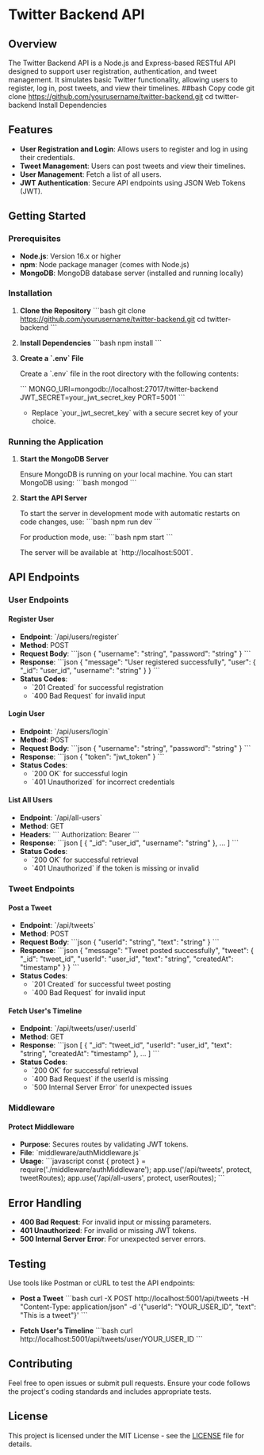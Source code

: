 

# Twitter Backend API

## Overview

The Twitter Backend API is a Node.js and Express-based RESTful API designed to support user registration, authentication, and tweet management. It simulates basic Twitter functionality, allowing users to register, log in, post tweets, and view their timelines.
##bash Copy code git clone https://github.com/yourusername/twitter-backend.git cd twitter-backend Install Dependencies

## Features

- **User Registration and Login**: Allows users to register and log in using their credentials.
- **Tweet Management**: Users can post tweets and view their timelines.
- **User Management**: Fetch a list of all users.
- **JWT Authentication**: Secure API endpoints using JSON Web Tokens (JWT).

## Getting Started

### Prerequisites

- **Node.js**: Version 16.x or higher
- **npm**: Node package manager (comes with Node.js)
- **MongoDB**: MongoDB database server (installed and running locally)

### Installation

1. **Clone the Repository**
   \`\`\`bash
   git clone https://github.com/yourusername/twitter-backend.git
   cd twitter-backend
   \`\`\`

2. **Install Dependencies**
   \`\`\`bash
   npm install
   \`\`\`

3. **Create a \`.env\` File**

   Create a \`.env\` file in the root directory with the following contents:
   
   \`\`\`
   MONGO_URI=mongodb://localhost:27017/twitter-backend
   JWT_SECRET=your_jwt_secret_key
   PORT=5001
   \`\`\`

   - Replace \`your_jwt_secret_key\` with a secure secret key of your choice.

### Running the Application

1. **Start the MongoDB Server**

   Ensure MongoDB is running on your local machine. You can start MongoDB using:
   \`\`\`bash
   mongod
   \`\`\`

2. **Start the API Server**

   To start the server in development mode with automatic restarts on code changes, use:
   \`\`\`bash
   npm run dev
   \`\`\`

   For production mode, use:
   \`\`\`bash
   npm start
   \`\`\`

   The server will be available at \`http://localhost:5001\`.

## API Endpoints

### User Endpoints

#### Register User

- **Endpoint**: \`/api/users/register\`
- **Method**: POST
- **Request Body**:
  \`\`\`json
  {
    "username": "string",
    "password": "string"
  }
  \`\`\`
- **Response**:
  \`\`\`json
  {
    "message": "User registered successfully",
    "user": {
      "_id": "user_id",
      "username": "string"
    }
  }
  \`\`\`
- **Status Codes**:
  - \`201 Created\` for successful registration
  - \`400 Bad Request\` for invalid input

#### Login User

- **Endpoint**: \`/api/users/login\`
- **Method**: POST
- **Request Body**:
  \`\`\`json
  {
    "username": "string",
    "password": "string"
  }
  \`\`\`
- **Response**:
  \`\`\`json
  {
    "token": "jwt_token"
  }
  \`\`\`
- **Status Codes**:
  - \`200 OK\` for successful login
  - \`401 Unauthorized\` for incorrect credentials

#### List All Users

- **Endpoint**: \`/api/all-users\`
- **Method**: GET
- **Headers**:
  \`\`\`
  Authorization: Bearer <token>
  \`\`\`
- **Response**:
  \`\`\`json
  [
    {
      "_id": "user_id",
      "username": "string"
    },
    ...
  ]
  \`\`\`
- **Status Codes**:
  - \`200 OK\` for successful retrieval
  - \`401 Unauthorized\` if the token is missing or invalid

### Tweet Endpoints

#### Post a Tweet

- **Endpoint**: \`/api/tweets\`
- **Method**: POST
- **Request Body**:
  \`\`\`json
  {
    "userId": "string",
    "text": "string"
  }
  \`\`\`
- **Response**:
  \`\`\`json
  {
    "message": "Tweet posted successfully",
    "tweet": {
      "_id": "tweet_id",
      "userId": "user_id",
      "text": "string",
      "createdAt": "timestamp"
    }
  }
  \`\`\`
- **Status Codes**:
  - \`201 Created\` for successful tweet posting
  - \`400 Bad Request\` for invalid input

#### Fetch User's Timeline

- **Endpoint**: \`/api/tweets/user/:userId\`
- **Method**: GET
- **Response**:
  \`\`\`json
  [
    {
      "_id": "tweet_id",
      "userId": "user_id",
      "text": "string",
      "createdAt": "timestamp"
    },
    ...
  ]
  \`\`\`
- **Status Codes**:
  - \`200 OK\` for successful retrieval
  - \`400 Bad Request\` if the userId is missing
  - \`500 Internal Server Error\` for unexpected issues

### Middleware

#### Protect Middleware

- **Purpose**: Secures routes by validating JWT tokens.
- **File**: \`middleware/authMiddleware.js\`
- **Usage**: 
  \`\`\`javascript
  const { protect } = require('./middleware/authMiddleware');
  app.use('/api/tweets', protect, tweetRoutes);
  app.use('/api/all-users', protect, userRoutes);
  \`\`\`

## Error Handling

- **400 Bad Request**: For invalid input or missing parameters.
- **401 Unauthorized**: For invalid or missing JWT tokens.
- **500 Internal Server Error**: For unexpected server errors.

## Testing

Use tools like Postman or cURL to test the API endpoints:

- **Post a Tweet**
  \`\`\`bash
  curl -X POST http://localhost:5001/api/tweets -H "Content-Type: application/json" -d '{"userId": "YOUR_USER_ID", "text": "This is a tweet"}'
  \`\`\`

- **Fetch User's Timeline**
  \`\`\`bash
  curl http://localhost:5001/api/tweets/user/YOUR_USER_ID
  \`\`\`

## Contributing

Feel free to open issues or submit pull requests. Ensure your code follows the project's coding standards and includes appropriate tests.

## License

This project is licensed under the MIT License - see the [LICENSE](LICENSE) file for details.
